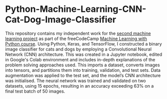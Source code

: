 # Python-Machine-Learning-CNN-Cat-Dog-Image-Classifier
This repository contains my independent work for the [second machine learning project](https://www.freecodecamp.org/learn/machine-learning-with-python/machine-learning-with-python-projects/cat-and-dog-image-classifier) as part of the freeCodeCamp [Machine Learning with Python course](https://www.freecodecamp.org/learn/machine-learning-with-python/). Using Python, Keras, and TensorFlow, I constructed a binary image classifier for cats and dogs by employing a Convolutional Neural Network (CNN) architecture. This was created in a Jupyter notebook, edited in Google's Colab environment and includes in-depth explanations of the problem solving approaches used. This imports a dataset, converts images into tensors, and partitions them into training, validation, and test sets. Data augmentation was applied to the test set, and the model’s CNN architecture was initialised. The neural network was trained and validated on two datasets, using 15 epochs, resulting in an accuracy exceeding 63% on a final test batch of 50 images.
